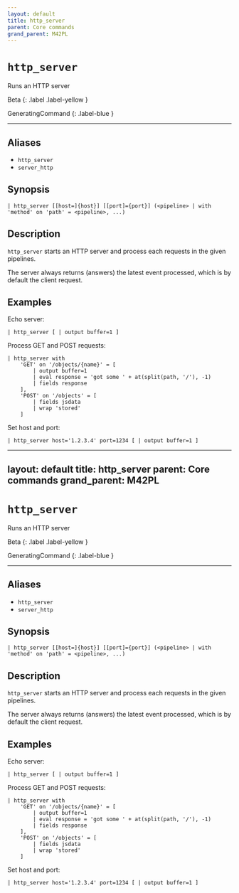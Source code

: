 ```yaml
---
layout: default
title: http_server
parent: Core commands
grand_parent: M42PL
---
```


# `http_server`

Runs an HTTP server

Beta
{: .label .label-yellow }

GeneratingCommand
{: .label-blue }

---


## Aliases

* `http_server`
* `server_http`

## Synopsis

```shell
| http_server [[host=]{host}] [[port]={port}] (<pipeline> | with 'method' on 'path' = <pipeline>, ...)
```


## Description

`http_server` starts an HTTP server and process each requests in the given
pipelines.

The server always returns (answers) the latest event processed, which is by
default the client request.



## Examples


Echo server:

```
| http_server [ | output buffer=1 ]
```

Process GET and POST requests:

```
| http_server with
    'GET' on '/objects/{name}' = [
        | output buffer=1
        | eval response = 'got some ' + at(split(path, '/'), -1)
        | fields response
    ],
    'POST' on '/objects' = [
        | fields jsdata
        | wrap 'stored'
    ]
```

Set host and port:

```
| http_server host='1.2.3.4' port=1234 [ | output buffer=1 ]
```


---
layout: default
title: http_server
parent: Core commands
grand_parent: M42PL
---

# `http_server`

Runs an HTTP server

Beta
{: .label .label-yellow }

GeneratingCommand
{: .label-blue }

---


## Aliases

* `http_server`
* `server_http`

## Synopsis

```shell
| http_server [[host=]{host}] [[port]={port}] (<pipeline> | with 'method' on 'path' = <pipeline>, ...)
```


## Description

`http_server` starts an HTTP server and process each requests in the given
pipelines.

The server always returns (answers) the latest event processed, which is by
default the client request.



## Examples


Echo server:

```
| http_server [ | output buffer=1 ]
```

Process GET and POST requests:

```
| http_server with
    'GET' on '/objects/{name}' = [
        | output buffer=1
        | eval response = 'got some ' + at(split(path, '/'), -1)
        | fields response
    ],
    'POST' on '/objects' = [
        | fields jsdata
        | wrap 'stored'
    ]
```

Set host and port:

```
| http_server host='1.2.3.4' port=1234 [ | output buffer=1 ]
```


